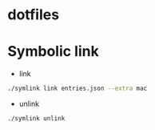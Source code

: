# dotfiles

# Symbolic link

- link
```sh
./symlink link entries.json --extra mac
```

- unlink
```sh
./symlink unlink
```
